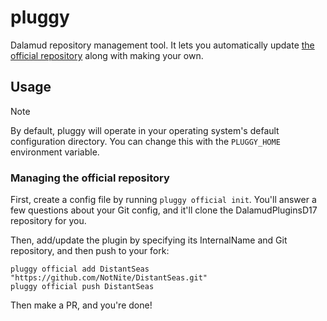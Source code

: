 # pluggy

Dalamud repository management tool. It lets you automatically update [the official repository](https://github.com/goatcorp/DalamudPluginsD17) along with making your own.

## Usage

> [!NOTE]
> By default, pluggy will operate in your operating system's default configuration directory. You can change this with the `PLUGGY_HOME` environment variable.

### Managing the official repository

First, create a config file by running `pluggy official init`. You'll answer a few questions about your Git config, and it'll clone the DalamudPluginsD17 repository for you.

Then, add/update the plugin by specifying its InternalName and Git repository, and then push to your fork:

```shell
pluggy official add DistantSeas "https://github.com/NotNite/DistantSeas.git"
pluggy official push DistantSeas
```

Then make a PR, and you're done!
